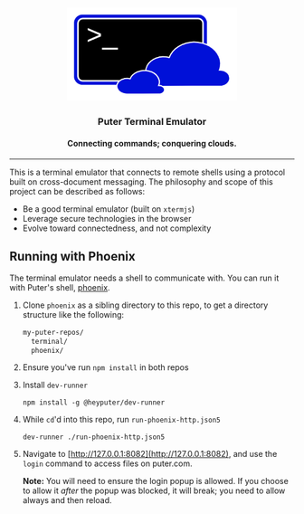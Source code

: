 <h3 align="center"><img width="300" alt="HiTIDE logo" src="./doc/logo.png"></h3>
<h3 align="center">Puter Terminal Emulator</h3>
<h4 align="center">Connecting commands; conquering clouds.</h4>
<hr>

This is a terminal emulator that connects to remote shells using
a protocol built on cross-document messaging. The philosophy and
scope of this project can be described as follows:
- Be a good terminal emulator (built on `xtermjs`)
- Leverage secure technologies in the browser
- Evolve toward connectedness, and not complexity

## Running with Phoenix

The terminal emulator needs a shell to communicate with.
You can run it with Puter's shell, [phoenix](https://github.com/HeyPuter/phoenix).

1. Clone `phoenix` as a sibling directory to this repo, to get a directory
   structure like the following:
   
   ```
   my-puter-repos/
     terminal/
     phoenix/
   ```
2. Ensure you've run `npm install` in both repos
3. Install `dev-runner`
   ```
   npm install -g @heyputer/dev-runner
   ```
4. While `cd`'d into this repo, run `run-phoenix-http.json5`
   ```
   dev-runner ./run-phoenix-http.json5
   ```
5. Navigate to [http://127.0.0.1:8082](http://127.0.0.1:8082),
   and use the `login` command to access files on puter.com.

   **Note:** You will need to ensure the login popup is allowed.
   If you choose to allow it _after_ the popup was blocked,
   it will break; you need to allow always and then reload.
